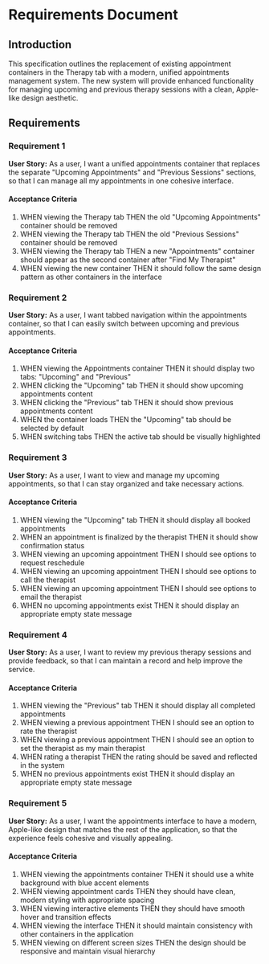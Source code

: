 # Requirements Document

## Introduction

This specification outlines the replacement of existing appointment containers in the Therapy tab with a modern, unified appointments management system. The new system will provide enhanced functionality for managing upcoming and previous therapy sessions with a clean, Apple-like design aesthetic.

## Requirements

### Requirement 1

**User Story:** As a user, I want a unified appointments container that replaces the separate "Upcoming Appointments" and "Previous Sessions" sections, so that I can manage all my appointments in one cohesive interface.

#### Acceptance Criteria

1. WHEN viewing the Therapy tab THEN the old "Upcoming Appointments" container should be removed
2. WHEN viewing the Therapy tab THEN the old "Previous Sessions" container should be removed  
3. WHEN viewing the Therapy tab THEN a new "Appointments" container should appear as the second container after "Find My Therapist"
4. WHEN viewing the new container THEN it should follow the same design pattern as other containers in the interface

### Requirement 2

**User Story:** As a user, I want tabbed navigation within the appointments container, so that I can easily switch between upcoming and previous appointments.

#### Acceptance Criteria

1. WHEN viewing the Appointments container THEN it should display two tabs: "Upcoming" and "Previous"
2. WHEN clicking the "Upcoming" tab THEN it should show upcoming appointments content
3. WHEN clicking the "Previous" tab THEN it should show previous appointments content
4. WHEN the container loads THEN the "Upcoming" tab should be selected by default
5. WHEN switching tabs THEN the active tab should be visually highlighted

### Requirement 3

**User Story:** As a user, I want to view and manage my upcoming appointments, so that I can stay organized and take necessary actions.

#### Acceptance Criteria

1. WHEN viewing the "Upcoming" tab THEN it should display all booked appointments
2. WHEN an appointment is finalized by the therapist THEN it should show confirmation status
3. WHEN viewing an upcoming appointment THEN I should see options to request reschedule
4. WHEN viewing an upcoming appointment THEN I should see options to call the therapist
5. WHEN viewing an upcoming appointment THEN I should see options to email the therapist
6. WHEN no upcoming appointments exist THEN it should display an appropriate empty state message

### Requirement 4

**User Story:** As a user, I want to review my previous therapy sessions and provide feedback, so that I can maintain a record and help improve the service.

#### Acceptance Criteria

1. WHEN viewing the "Previous" tab THEN it should display all completed appointments
2. WHEN viewing a previous appointment THEN I should see an option to rate the therapist
3. WHEN viewing a previous appointment THEN I should see an option to set the therapist as my main therapist
4. WHEN rating a therapist THEN the rating should be saved and reflected in the system
5. WHEN no previous appointments exist THEN it should display an appropriate empty state message

### Requirement 5

**User Story:** As a user, I want the appointments interface to have a modern, Apple-like design that matches the rest of the application, so that the experience feels cohesive and visually appealing.

#### Acceptance Criteria

1. WHEN viewing the appointments container THEN it should use a white background with blue accent elements
2. WHEN viewing appointment cards THEN they should have clean, modern styling with appropriate spacing
3. WHEN viewing interactive elements THEN they should have smooth hover and transition effects
4. WHEN viewing the interface THEN it should maintain consistency with other containers in the application
5. WHEN viewing on different screen sizes THEN the design should be responsive and maintain visual hierarchy